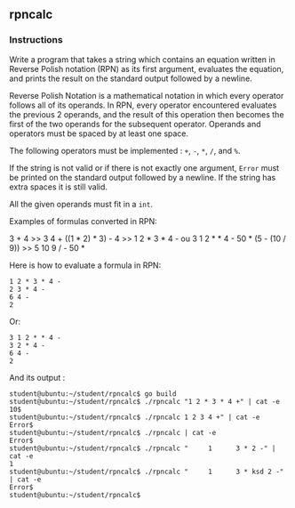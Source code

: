 ## rpncalc

### Instructions

Write a program that takes a string which contains an equation written in
Reverse Polish notation (RPN) as its first argument, evaluates the equation, and
prints the result on the standard output followed by a newline.

Reverse Polish Notation is a mathematical notation in which every operator
follows all of its operands. In RPN, every operator encountered evaluates the
previous 2 operands, and the result of this operation then becomes the first of
the two operands for the subsequent operator. Operands and operators must be
spaced by at least one space.

The following operators must be implemented : `+`, `-`, `*`, `/`, and `%`.

If the string is not valid or if there is not exactly one argument, `Error` must be printed
on the standard output followed by a newline.
If the string has extra spaces it is still valid.

All the given operands must fit in a `int`.

Examples of formulas converted in RPN:

3 + 4                   >>    3 4 +
((1 * 2) * 3) - 4       >>    1 2 * 3 * 4 -  ou  3 1 2 * * 4 -
50 * (5 - (10 / 9))     >>    5 10 9 / - 50 *

Here is how to evaluate a formula in RPN:

```
1 2 * 3 * 4 -
2 3 * 4 -
6 4 -
2
```
Or:

```
3 1 2 * * 4 -
3 2 * 4 -
6 4 -
2
```
And its output :

```console
student@ubuntu:~/student/rpncalc$ go build
student@ubuntu:~/student/rpncalc$ ./rpncalc "1 2 * 3 * 4 +" | cat -e
10$
student@ubuntu:~/student/rpncalc$ ./rpncalc 1 2 3 4 +" | cat -e
Error$
student@ubuntu:~/student/rpncalc$ ./rpncalc | cat -e
Error$
student@ubuntu:~/student/rpncalc$ ./rpncalc "     1      3 * 2 -" | cat -e
1
student@ubuntu:~/student/rpncalc$ ./rpncalc "     1      3 * ksd 2 -" | cat -e
Error$
student@ubuntu:~/student/rpncalc$
```
